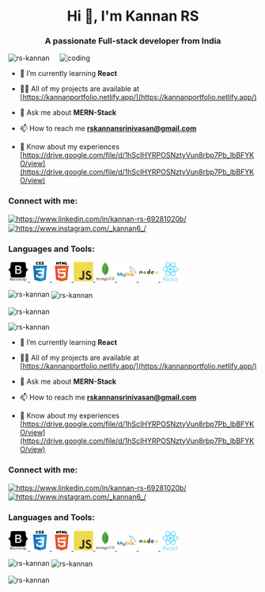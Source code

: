 <h1 align="center">Hi 👋, I'm Kannan RS</h1>
<h3 align="center">A passionate Full-stack developer from India</h3>
<img align="right" alt="coding" width="400" src="https://b2662075.smushcdn.com/2662075/wp-content/uploads/@2x-Blog-Multimodal-Learning-Animation.gif?lossy=0&strip=1&webp=1">


<p align="left"> <img src="https://komarev.com/ghpvc/?username=rs-kannan&label=Profile%20views&color=0e75b6&style=flat" alt="rs-kannan" /> </p>

- 🌱 I’m currently learning **React**

- 👨‍💻 All of my projects are available at [https://kannanportfolio.netlify.app/](https://kannanportfolio.netlify.app/)

- 💬 Ask me about **MERN-Stack**

- 📫 How to reach me **rskannansrinivasan@gmail.com**

- 📄 Know about my experiences [https://drive.google.com/file/d/1hScIHYRPOSNztyVun8rbp7Pb_lbBFYKO/view](https://drive.google.com/file/d/1hScIHYRPOSNztyVun8rbp7Pb_lbBFYKO/view)

<h3 align="left">Connect with me:</h3>
<p align="left">
<a href="https://linkedin.com/in/https://www.linkedin.com/in/kannan-rs-69281020b/" target="blank"><img align="center" src="https://raw.githubusercontent.com/rahuldkjain/github-profile-readme-generator/master/src/images/icons/Social/linked-in-alt.svg" alt="https://www.linkedin.com/in/kannan-rs-69281020b/" height="30" width="40" /></a>
<a href="https://instagram.com/https://www.instagram.com/_kannan6_/" target="blank"><img align="center" src="https://raw.githubusercontent.com/rahuldkjain/github-profile-readme-generator/master/src/images/icons/Social/instagram.svg" alt="https://www.instagram.com/_kannan6_/" height="30" width="40" /></a>
</p>

<h3 align="left">Languages and Tools:</h3>
<p align="left"> <a href="https://getbootstrap.com" target="_blank" rel="noreferrer"> <img src="https://raw.githubusercontent.com/devicons/devicon/master/icons/bootstrap/bootstrap-plain-wordmark.svg" alt="bootstrap" width="40" height="40"/> </a> <a href="https://www.w3schools.com/css/" target="_blank" rel="noreferrer"> <img src="https://raw.githubusercontent.com/devicons/devicon/master/icons/css3/css3-original-wordmark.svg" alt="css3" width="40" height="40"/> </a> <a href="https://www.w3.org/html/" target="_blank" rel="noreferrer"> <img src="https://raw.githubusercontent.com/devicons/devicon/master/icons/html5/html5-original-wordmark.svg" alt="html5" width="40" height="40"/> </a> <a href="https://developer.mozilla.org/en-US/docs/Web/JavaScript" target="_blank" rel="noreferrer"> <img src="https://raw.githubusercontent.com/devicons/devicon/master/icons/javascript/javascript-original.svg" alt="javascript" width="40" height="40"/> </a> <a href="https://www.mongodb.com/" target="_blank" rel="noreferrer"> <img src="https://raw.githubusercontent.com/devicons/devicon/master/icons/mongodb/mongodb-original-wordmark.svg" alt="mongodb" width="40" height="40"/> </a> <a href="https://www.mysql.com/" target="_blank" rel="noreferrer"> <img src="https://raw.githubusercontent.com/devicons/devicon/master/icons/mysql/mysql-original-wordmark.svg" alt="mysql" width="40" height="40"/> </a> <a href="https://nodejs.org" target="_blank" rel="noreferrer"> <img src="https://raw.githubusercontent.com/devicons/devicon/master/icons/nodejs/nodejs-original-wordmark.svg" alt="nodejs" width="40" height="40"/> </a> <a href="https://reactjs.org/" target="_blank" rel="noreferrer"> <img src="https://raw.githubusercontent.com/devicons/devicon/master/icons/react/react-original-wordmark.svg" alt="react" width="40" height="40"/> </a> </p>

<p><img align="left" src="https://github-readme-stats.vercel.app/api/top-langs?username=rs-kannan&show_icons=true&locale=en&layout=compact" alt="rs-kannan" /></p>

<p>&nbsp;<img align="center" src="https://github-readme-stats.vercel.app/api?username=rs-kannan&show_icons=true&locale=en" alt="rs-kannan" /></p>

<p><img align="center" src="https://github-readme-streak-stats.herokuapp.com/?user=rs-kannan&" alt="rs-kannan" /></p>


<p align="left"> <img src="https://komarev.com/ghpvc/?username=rs-kannan&label=Profile%20views&color=0e75b6&style=flat" alt="rs-kannan" /> </p>

- 🌱 I’m currently learning **React**

- 👨‍💻 All of my projects are available at [https://kannanportfolio.netlify.app/](https://kannanportfolio.netlify.app/)

- 💬 Ask me about **MERN-Stack**

- 📫 How to reach me **rskannansrinivasan@gmail.com**

- 📄 Know about my experiences [https://drive.google.com/file/d/1hScIHYRPOSNztyVun8rbp7Pb_lbBFYKO/view](https://drive.google.com/file/d/1hScIHYRPOSNztyVun8rbp7Pb_lbBFYKO/view)

<h3 align="left">Connect with me:</h3>
<p align="left">
<a href="https://linkedin.com/in/https://www.linkedin.com/in/kannan-rs-69281020b/" target="blank"><img align="center" src="https://raw.githubusercontent.com/rahuldkjain/github-profile-readme-generator/master/src/images/icons/Social/linked-in-alt.svg" alt="https://www.linkedin.com/in/kannan-rs-69281020b/" height="30" width="40" /></a>
<a href="https://instagram.com/https://www.instagram.com/_kannan6_/" target="blank"><img align="center" src="https://raw.githubusercontent.com/rahuldkjain/github-profile-readme-generator/master/src/images/icons/Social/instagram.svg" alt="https://www.instagram.com/_kannan6_/" height="30" width="40" /></a>
</p>

<h3 align="left">Languages and Tools:</h3>
<p align="left"> <a href="https://getbootstrap.com" target="_blank" rel="noreferrer"> <img src="https://raw.githubusercontent.com/devicons/devicon/master/icons/bootstrap/bootstrap-plain-wordmark.svg" alt="bootstrap" width="40" height="40"/> </a> <a href="https://www.w3schools.com/css/" target="_blank" rel="noreferrer"> <img src="https://raw.githubusercontent.com/devicons/devicon/master/icons/css3/css3-original-wordmark.svg" alt="css3" width="40" height="40"/> </a> <a href="https://www.w3.org/html/" target="_blank" rel="noreferrer"> <img src="https://raw.githubusercontent.com/devicons/devicon/master/icons/html5/html5-original-wordmark.svg" alt="html5" width="40" height="40"/> </a> <a href="https://developer.mozilla.org/en-US/docs/Web/JavaScript" target="_blank" rel="noreferrer"> <img src="https://raw.githubusercontent.com/devicons/devicon/master/icons/javascript/javascript-original.svg" alt="javascript" width="40" height="40"/> </a> <a href="https://www.mongodb.com/" target="_blank" rel="noreferrer"> <img src="https://raw.githubusercontent.com/devicons/devicon/master/icons/mongodb/mongodb-original-wordmark.svg" alt="mongodb" width="40" height="40"/> </a> <a href="https://www.mysql.com/" target="_blank" rel="noreferrer"> <img src="https://raw.githubusercontent.com/devicons/devicon/master/icons/mysql/mysql-original-wordmark.svg" alt="mysql" width="40" height="40"/> </a> <a href="https://nodejs.org" target="_blank" rel="noreferrer"> <img src="https://raw.githubusercontent.com/devicons/devicon/master/icons/nodejs/nodejs-original-wordmark.svg" alt="nodejs" width="40" height="40"/> </a> <a href="https://reactjs.org/" target="_blank" rel="noreferrer"> <img src="https://raw.githubusercontent.com/devicons/devicon/master/icons/react/react-original-wordmark.svg" alt="react" width="40" height="40"/> </a> </p>

<p><img align="left" src="https://github-readme-stats.vercel.app/api/top-langs?username=rs-kannan&show_icons=true&locale=en&layout=compact" alt="rs-kannan" /></p>

<p>&nbsp;<img align="center" src="https://github-readme-stats.vercel.app/api?username=rs-kannan&show_icons=true&locale=en" alt="rs-kannan" /></p>

<p><img align="center" src="https://github-readme-streak-stats.herokuapp.com/?user=rs-kannan&" alt="rs-kannan" /></p>
